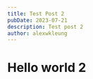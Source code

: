 ```yaml
---
title: Test Post 2
pubDate: 2023-07-21
description: Test post 2
author: alexwkleung
---
```


# Hello world 2